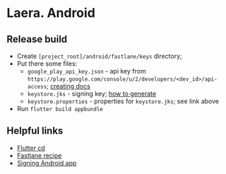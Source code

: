 # Laera. Android

## Release build

* Create `[project_root]/android/fastlane/keys` directory;
* Put there some files:
  * `google_play_api_key.json` - api key from `https://play.google.com/console/u/2/developers/<dev_id>/api-access`; [creating docs][google_play_api_key_docs]
  * `keystore.jks` - signing key; [how to generate][generate_jks]
  * `keystore.properties` - properties for `keystore.jks`; see link above
* Run `flutter build appbundle`

## Helpful links

* [Flutter cd][flutter_cd]
* [Fastlane recipe][fastlane_recipe]
* [Signing Android app][signing]

[google_play_api_key_docs]: https://developers.google.com/android-publisher/getting_started
[generate_jks]: https://medium.com/@psyanite/how-to-sign-and-release-your-flutter-app-ed5e9531c2ac
[fastlane_recipe]: https://circleci.com/blog/adding-iac-security-scans-to-ci-pipelines/
[flutter_cd]: https://flutter.dev/docs/deployment/cd
[signing]: https://developer.android.com/studio/publish/app-signing
